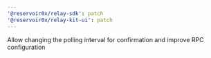 ```yaml
---
'@reservoir0x/relay-sdk': patch
'@reservoir0x/relay-kit-ui': patch
---
```


Allow changing the polling interval for confirmation and improve RPC configuration
